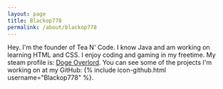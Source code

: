 ```yaml
---
layout: page
title: Blackop778
permalink: /about/blackop778
---
```


Hey. I'm the founder of Tea N' Code. I know Java and am working on learning HTML and CSS. I enjoy coding and gaming in my freetime.
My steam profile is: [Doge Overlord](http://steamcommunity.com/id/Blackop778/). You can see some of the projects I'm working on at my GitHub: {% include icon-github.html username="Blackop778" %}.